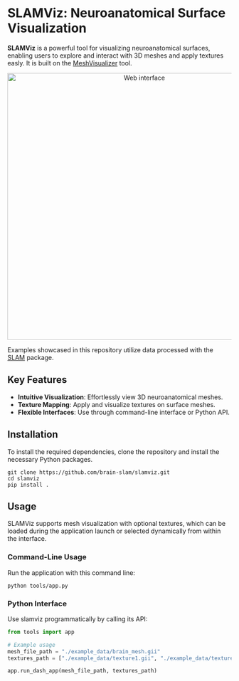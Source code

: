 # SLAMViz: Neuroanatomical Surface Visualization

**SLAMViz** is a powerful tool for visualizing neuroanatomical surfaces, enabling users to explore and interact with 3D meshes and apply textures easly. It is built on the [MeshVisualizer](https://github.com/maximedieudonne/MeshVisualizer) tool.

<p align="center"> <img src="./imgs/MeshVisualizer.gif" alt="Web interface" width="600"/> </p>

Examples showcased in this repository utilize data processed with the [SLAM](https://github.com/brain-slam/slam) package.

## Key Features

- **Intuitive Visualization**: Effortlessly view 3D neuroanatomical meshes.
- **Texture Mapping**: Apply and visualize textures on surface meshes.
- **Flexible Interfaces**: Use through command-line interface or Python API.

## Installation

To install the required dependencies, clone the repository and install the necessary Python packages.

```
git clone https://github.com/brain-slam/slamviz.git
cd slamviz
pip install .
```

## Usage

SLAMViz supports mesh visualization with optional textures, which can be loaded during the application launch or selected dynamically from within the interface.

### Command-Line Usage

Run the application with this command line:

```
python tools/app.py 
```

### Python Interface

Use slamviz programmatically by calling its API:

```python
from tools import app

# Example usage
mesh_file_path = "./example_data/brain_mesh.gii"
textures_path = ["./example_data/texture1.gii", "./example_data/texture2.gii"]

app.run_dash_app(mesh_file_path, textures_path)
```
